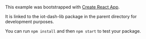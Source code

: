 This example was bootstrapped with [Create React App](https://github.com/facebook/create-react-app).

It is linked to the iot-dash-lib package in the parent directory for development purposes.

You can run `npm install` and then `npm start` to test your package.
